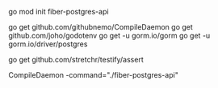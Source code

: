 go mod init fiber-postgres-api

go get github.com/githubnemo/CompileDaemon
go get github.com/joho/godotenv
go get -u gorm.io/gorm
go get -u gorm.io/driver/postgres

go get github.com/stretchr/testify/assert

CompileDaemon -command="./fiber-postgres-api"